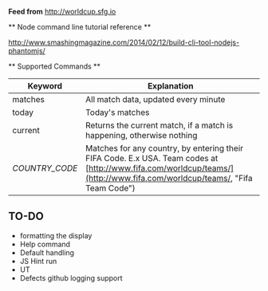 
**Feed from**
http://worldcup.sfg.io

** Node command line tutorial reference **

http://www.smashingmagazine.com/2014/02/12/build-cli-tool-nodejs-phantomjs/

** Supported Commands **

Keyword   			| Explanation
--------------------|-------------
matches             | All match data, updated every minute
today               | Today's matches
current             | Returns the current match, if a match is happening, otherwise nothing
*COUNTRY_CODE*      | Matches for any country, by entering their FIFA Code. E.x USA. Team codes at [http://www.fifa.com/worldcup/teams/](http://www.fifa.com/worldcup/teams/, "Fifa Team Code")


TO-DO
-------------
* formatting the display
* Help command
* Default handling
* JS Hint run
* UT
* Defects github logging support